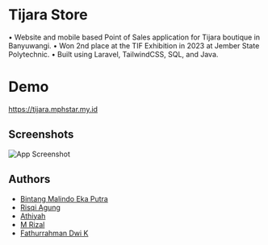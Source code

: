 
# Tijara Store

• Website and mobile based Point of Sales application for Tijara boutique in Banyuwangi.
• Won 2nd place at the TIF Exhibition in 2023 at Jember State Polytechnic.
• Built using Laravel, TailwindCSS, SQL, and Java.


# Demo

https://tijara.mphstar.my.id


## Screenshots

![App Screenshot](https://github.com/mphstar/wg-optical/assets/99969883/3b9a9625-d076-4ea6-832c-12dbbbd3bd0e)




## Authors

- [Bintang Malindo Eka Putra](https://www.github.com/mphstar)
- [Risqi Agung](https://www.github.com/mphstar)
- [Athiyah](https://www.github.com/mphstar)
- [M Rizal](https://www.github.com/mphstar)
- [Fathurrahman Dwi K](https://www.github.com/mphstar)


